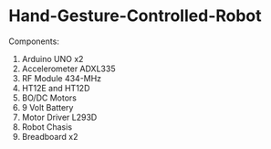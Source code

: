 # Hand-Gesture-Controlled-Robot

Components:
1. Arduino UNO x2
2. Accelerometer ADXL335
3. RF Module 434-MHz
4. HT12E and HT12D
5. BO/DC Motors
6. 9 Volt Battery
7. Motor Driver L293D
8. Robot Chasis
9. Breadboard x2
